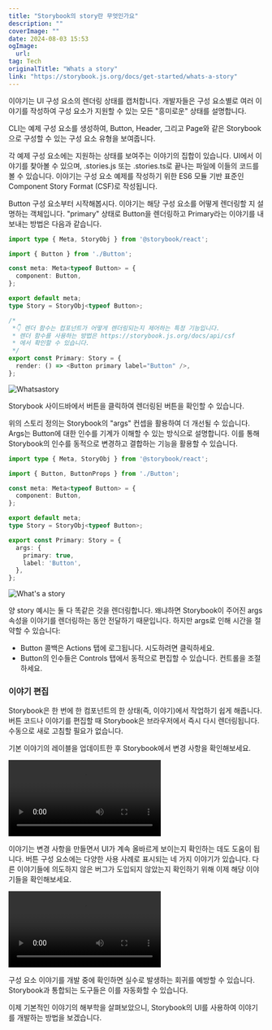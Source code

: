 ```yaml
---
title: "Storybook의 story란 무엇인가요"
description: ""
coverImage: ""
date: 2024-08-03 15:53
ogImage: 
  url: 
tag: Tech
originalTitle: "Whats a story"
link: "https://storybook.js.org/docs/get-started/whats-a-story"
---
```





이야기는 UI 구성 요소의 렌더링 상태를 캡처합니다. 개발자들은 구성 요소별로 여러 이야기를 작성하여 구성 요소가 지원할 수 있는 모든 "흥미로운" 상태를 설명합니다.

CLI는 예제 구성 요소를 생성하여, Button, Header, 그리고 Page와 같은 Storybook으로 구성할 수 있는 구성 요소 유형을 보여줍니다.

각 예제 구성 요소에는 지원하는 상태를 보여주는 이야기의 집합이 있습니다. UI에서 이야기를 찾아볼 수 있으며, .stories.js 또는 .stories.ts로 끝나는 파일에 이들의 코드를 볼 수 있습니다. 이야기는 구성 요소 예제를 작성하기 위한 ES6 모듈 기반 표준인 Component Story Format (CSF)로 작성됩니다.

Button 구성 요소부터 시작해봅시다. 이야기는 해당 구성 요소를 어떻게 렌더링할 지 설명하는 객체입니다. "primary" 상태로 Button을 렌더링하고 Primary라는 이야기를 내보내는 방법은 다음과 같습니다.



```typescript
import type { Meta, StoryObj } from '@storybook/react';

import { Button } from './Button';

const meta: Meta<typeof Button> = {
  component: Button,
};

export default meta;
type Story = StoryObj<typeof Button>;

/*
 *👇 렌더 함수는 컴포넌트가 어떻게 렌더링되는지 제어하는 특정 기능입니다.
 * 렌더 함수를 사용하는 방법은 https://storybook.js.org/docs/api/csf
 * 에서 확인할 수 있습니다.
 */
export const Primary: Story = {
  render: () => <Button primary label="Button" />,
};
```

![Whatsastory](/assets/img/Whatsastory_0.png)

Storybook 사이드바에서 버튼을 클릭하여 렌더링된 버튼을 확인할 수 있습니다.

위의 스토리 정의는 Storybook의 "args" 컨셉을 활용하여 더 개선될 수 있습니다. Args는 Button에 대한 인수를 기계가 이해할 수 있는 방식으로 설명합니다. 이를 통해 Storybook의 인수를 동적으로 변경하고 결합하는 기능을 활용할 수 있습니다.



```typescript
import type { Meta, StoryObj } from '@storybook/react';

import { Button, ButtonProps } from './Button';

const meta: Meta<typeof Button> = {
  component: Button,
};

export default meta;
type Story = StoryObj<typeof Button>;

export const Primary: Story = {
  args: {
    primary: true,
    label: 'Button',
  },
};
```

![What's a story](/assets/img/Whatsastory_1.png)

양 story 예시는 둘 다 똑같은 것을 렌더링합니다. 왜냐하면 Storybook이 주어진 args 속성을 이야기를 렌더링하는 동안 전달하기 때문입니다. 하지만 args로 인해 시간을 절약할 수 있습니다:

- Button 콜백은 Actions 탭에 로그됩니다. 시도하려면 클릭하세요.
- Button의 인수들은 Controls 탭에서 동적으로 편집할 수 있습니다. 컨트롤을 조절하세요.



### 이야기 편집

Storybook은 한 번에 한 컴포넌트의 한 상태(즉, 이야기)에서 작업하기 쉽게 해줍니다. 버튼 코드나 이야기를 편집할 때 Storybook은 브라우저에서 즉시 다시 렌더링됩니다. 수동으로 새로 고침할 필요가 없습니다.

기본 이야기의 레이블을 업데이트한 후 Storybook에서 변경 사항을 확인해보세요.

<video autoplay playsinline loop>
  <source src="@source/docs/Tech/2024-04-07-Whatsastory/img/Whatsastory_0.mp4" type="video/mp4">
</video>




이야기는 변경 사항을 만들면서 UI가 계속 올바르게 보이는지 확인하는 데도 도움이 됩니다. 버튼 구성 요소에는 다양한 사용 사례로 표시되는 네 가지 이야기가 있습니다. 다른 이야기들에 의도하지 않은 버그가 도입되지 않았는지 확인하기 위해 이제 해당 이야기들을 확인해보세요.

<video autoplay playsinline loop>
  <source src="@source/docs/Tech/2024-04-07-Whatsastory/img/Whatsastory_1.mp4" type="video/mp4">
</video>

구성 요소 이야기를 개발 중에 확인하면 실수로 발생하는 회귀를 예방할 수 있습니다. Storybook과 통합되는 도구들은 이를 자동화할 수 있습니다.

이제 기본적인 이야기의 해부학을 살펴보았으니, Storybook의 UI를 사용하여 이야기를 개발하는 방법을 보겠습니다.